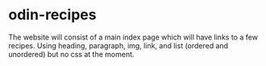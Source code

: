 # odin-recipes

The website will consist of a main index page which will have links to a few recipes. 
Using heading, paragraph, img, link, and list (ordered and unordered) but no css at the moment.
